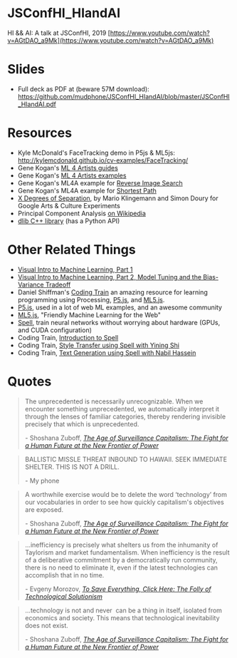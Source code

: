 # JSConfHI_HIandAI
HI &amp;&amp; AI: A talk at JSConfHI, 2019 [https://www.youtube.com/watch?v=AGtDAO_a9Mk](https://www.youtube.com/watch?v=AGtDAO_a9Mk)

# Slides
* Full deck as PDF at (beware 57M download): https://github.com/mudphone/JSConfHI_HIandAI/blob/master/JSConfHI_HIandAI.pdf

# Resources
* Kyle McDonald's FaceTracking demo in P5js & ML5js: http://kylemcdonald.github.io/cv-examples/FaceTracking/
* Gene Kogan's [ML 4 Artists guides](http://ml4a.github.io/guides/)
* Gene Kogan's [ML 4 Artists examples](https://github.com/ml4a/ml4a-guides)
* Gene Kogan's ML4A example for [Reverse Image Search](https://github.com/ml4a/ml4a-guides/blob/master/notebooks/image-search.ipynb)
* Gene Kogan's ML4A example for [Shortest Path](https://github.com/ml4a/ml4a-guides/blob/master/notebooks/image-path.ipynb)
* [X Degrees of Separation](https://experiments.withgoogle.com/x-degrees-of-separation), by Mario Klingemann and Simon Doury for Google Arts & Culture Experiments
* Principal Component Analysis [on Wikipedia](https://en.wikipedia.org/wiki/Principal_component_analysis)
* [dlib C++ library](http://dlib.net/) (has a Python API)

# Other Related Things
* [Visual Intro to Machine Learning, Part 1](http://www.r2d3.us/visual-intro-to-machine-learning-part-1/)
* [Visual Intro to Machine Learning, Part 2, Model Tuning and the Bias-Variance Tradeoff](http://www.r2d3.us/visual-intro-to-machine-learning-part-2/)
* Daniel Shiffman's [Coding Train](https://www.youtube.com/user/shiffman) an amazing resource for learning programming using Processing, [P5.js][3], and [ML5.js][4].
* [P5.js][3], used in a lot of web ML examples, and an awesome community
* [ML5.js][4], "Friendly Machine Learning for the Web"
* [Spell](https://spell.run/), train neural networks without worrying about hardware (GPUs, and CUDA configuration)
* Coding Train, [Introduction to Spell](https://www.youtube.com/watch?v=ggBOAPtFjYU)
* Coding Train, [Style Transfer using Spell with Yining Shi](https://www.youtube.com/watch?v=gye9hSIrRWI)
* Coding Train, [Text Generation using Spell with Nabil Hassein](https://www.youtube.com/watch?v=0IeqAd2H57g)

# Quotes
> The unprecedented is necessarily unrecognizable. When we encounter something unprecedented, we automatically interpret it through the lenses of familiar categories, thereby rendering invisible precisely that which is unprecedented.
>
> \- Shoshana Zuboff, [_The Age of Surveillance Capitalism: The Fight for a Human Future at the New Frontier of Power_][1]

> BALLISTIC MISSLE THREAT INBOUND TO HAWAII. SEEK IMMEDIATE SHELTER. THIS IS NOT A DRILL.
>
> \- My phone

> A worthwhile exercise would be to delete the word ‘technology’ from our vocabularies in order to see how quickly capitalism's objectives are exposed.
>
> \- Shoshana Zuboff, [_The Age of Surveillance Capitalism: The Fight for a Human Future at the New Frontier of Power_][1]

> …inefficiency is precisely what shelters us from the inhumanity of Taylorism and market fundamentalism. When inefficiency is the result of a deliberative commitment by a democratically run community, there is no need to eliminate it, even if the latest technologies can accomplish that in no time.
>
> \- Evgeny Morozov, [_To Save Everything, Click Here: The Folly of Technological Solutionism_][2]

> …technology is not and never  can be a thing in itself, isolated from economics and society. This means that technological inevitability does not exist.
>
> \- Shoshana Zuboff, [_The Age of Surveillance Capitalism: The Fight for a Human Future at the New Frontier of Power_][1]

[1]: http://www.shoshanazuboff.com/new/the-age-of-surveillance-capitalism-comments-and-reviews/
[2]: https://www.amazon.com/Save-Everything-Click-Here-Technological/dp/1610393708
[3]: https://p5js.org/
[4]: https://ml5js.org/
